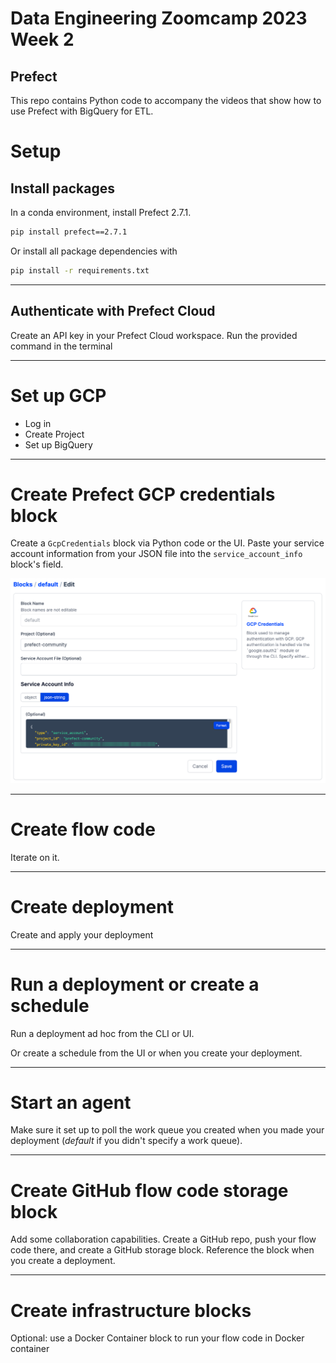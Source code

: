 # Data Engineering Zoomcamp 2023 Week 2 
## Prefect

This repo contains Python code to accompany the videos that show how to use Prefect with BigQuery for ETL.

# Setup

## Install packages

In a conda environment, install Prefect 2.7.1.

```bash
pip install prefect==2.7.1
```

Or install all package dependencies with 

```bash
pip install -r requirements.txt
```

---

## Authenticate with Prefect Cloud

Create an API key in your Prefect Cloud workspace. Run the provided command in the terminal

---

# Set up GCP 

- Log in 
- Create Project
- Set up BigQuery

---

# Create Prefect GCP credentials block

Create a `GcpCredentials` block via Python code or the UI.
Paste your service account information from your JSON file into the `service_account_info` block's field.

![img.png](images/img.png)

---

# Create flow code
Iterate on it.

---

# Create deployment

Create and apply your deployment

---

# Run a deployment or create a schedule

Run a deployment ad hoc from the CLI or UI.

Or create a schedule from the UI or when you create your deployment.

---

# Start an agent

Make sure it set up to poll the work queue you created when you made your deployment (*default* if you didn't specify a work queue).

---

# Create GitHub flow code storage block

Add some collaboration capabilities. Create a GitHub repo, push your flow code there, and create a GitHub storage block. Reference the block when you create a deployment.

---

# Create infrastructure blocks

Optional: use a Docker Container block to run your flow code in Docker container

